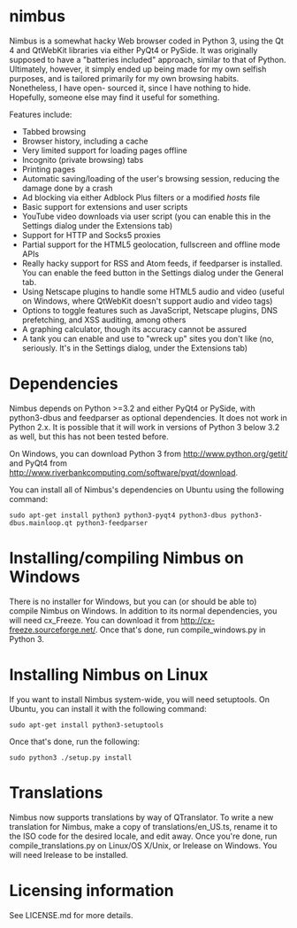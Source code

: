nimbus
======

Nimbus is a somewhat hacky Web browser coded in Python 3, using the Qt 4 and
QtWebKit libraries via either PyQt4 or PySide. It was originally supposed to
have a "batteries included" approach, similar to that of Python. Ultimately,
however, it simply ended up being made for my own selfish purposes, and is
tailored primarily for my own browsing habits. Nonetheless, I have open-
sourced it, since I have nothing to hide. Hopefully, someone else may find it
useful for something.

Features include:
* Tabbed browsing
* Browser history, including a cache
* Very limited support for loading pages offline
* Incognito (private browsing) tabs
* Printing pages
* Automatic saving/loading of the user's browsing session, reducing the damage
  done by a crash
* Ad blocking via either Adblock Plus filters or a modified *hosts* file
* Basic support for extensions and user scripts
* YouTube video downloads via user script (you can enable this in the Settings
  dialog under the Extensions tab)
* Support for HTTP and Socks5 proxies
* Partial support for the HTML5 geolocation, fullscreen and offline mode APIs
* Really hacky support for RSS and Atom feeds, if feedparser is installed. You
  can enable the feed button in the Settings dialog under the General tab.
* Using Netscape plugins to handle some HTML5 audio and video (useful on
  Windows, where QtWebKit doesn't support audio and video tags)
* Options to toggle features such as JavaScript, Netscape plugins, DNS
  prefetching, and XSS auditing, among others
* A graphing calculator, though its accuracy cannot be assured
* A tank you can enable and use to "wreck up" sites you don't like (no,
  seriously. It's in the Settings dialog, under the Extensions tab)

Dependencies
======

Nimbus depends on Python >=3.2 and either PyQt4 or PySide, with python3-dbus
and feedparser as optional dependencies. It does not work in Python 2.x. It is
possible that it will work in versions of Python 3 below 3.2 as well, but this
has not been tested before.

On Windows, you can download Python 3 from http://www.python.org/getit/ and
PyQt4 from http://www.riverbankcomputing.com/software/pyqt/download.

You can install all of Nimbus's dependencies on Ubuntu using the following
command:

    sudo apt-get install python3 python3-pyqt4 python3-dbus python3-dbus.mainloop.qt python3-feedparser

Installing/compiling Nimbus on Windows
======

There is no installer for Windows, but you can (or should be able to) compile
Nimbus on Windows. In addition to its normal dependencies, you will need
cx_Freeze. You can download it from http://cx-freeze.sourceforge.net/. Once
that's done, run compile_windows.py in Python 3.

Installing Nimbus on Linux
======

If you want to install Nimbus system-wide, you will need setuptools. On
Ubuntu, you can install it with the following command:

    sudo apt-get install python3-setuptools

Once that's done, run the following:

    sudo python3 ./setup.py install

Translations
======

Nimbus now supports translations by way of QTranslator. To write a new
translation for Nimbus, make a copy of translations/en_US.ts, rename it to the
ISO code for the desired locale, and edit away. Once you're done, run
compile_translations.py on Linux/OS X/Unix, or lrelease on Windows. You will
need lrelease to be installed.

Licensing information
======

See LICENSE.md for more details.
